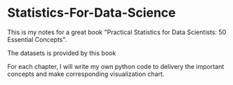 # Statistics-For-Data-Science
This is my notes for a great book "Practical Statistics for Data Scientists: 50 Essential Concepts". 

The datasets is provided by this book

For each chapter, I will write my own python code to delivery the important concepts and make corresponding visualization chart.
